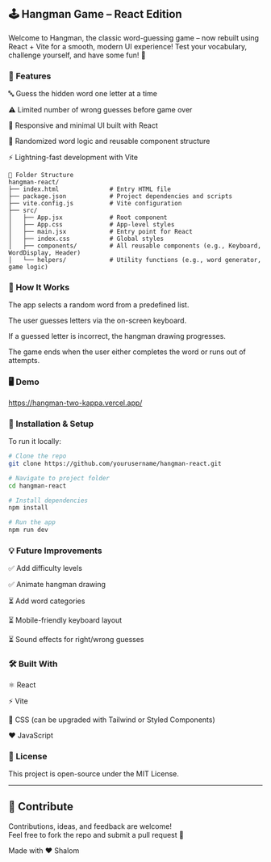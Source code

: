 ## 🕹️ Hangman Game – React Edition
Welcome to Hangman, the classic word-guessing game – now rebuilt using React + Vite for a smooth, modern UI experience!
Test your vocabulary, challenge yourself, and have some fun! 🎯

### 🚀 Features
🔤 Guess the hidden word one letter at a time

⚠️ Limited number of wrong guesses before game over

🎨 Responsive and minimal UI built with React

🧠 Randomized word logic and reusable component structure

⚡️ Lightning-fast development with Vite

```
📁 Folder Structure
hangman-react/
├── index.html              # Entry HTML file
├── package.json            # Project dependencies and scripts
├── vite.config.js          # Vite configuration
├── src/
│   ├── App.jsx             # Root component
│   ├── App.css             # App-level styles
│   ├── main.jsx            # Entry point for React
│   ├── index.css           # Global styles
│   ├── components/         # All reusable components (e.g., Keyboard, WordDisplay, Header)
│   └── helpers/            # Utility functions (e.g., word generator, game logic)
```

### 🧠 How It Works
The app selects a random word from a predefined list.

The user guesses letters via the on-screen keyboard.

If a guessed letter is incorrect, the hangman drawing progresses.

The game ends when the user either completes the word or runs out of attempts.

### 🖥️ Demo
https://hangman-two-kappa.vercel.app/

### 🔧 Installation & Setup
To run it locally:

```bash
# Clone the repo
git clone https://github.com/yourusername/hangman-react.git

# Navigate to project folder
cd hangman-react

# Install dependencies
npm install

# Run the app
npm run dev
```

### 💡 Future Improvements
✅ Add difficulty levels

✅ Animate hangman drawing

⏳ Add word categories

⏳ Mobile-friendly keyboard layout

⏳ Sound effects for right/wrong guesses

### 🛠️ Built With
⚛️ React

⚡️ Vite

🎨 CSS (can be upgraded with Tailwind or Styled Components)

❤️ JavaScript

### 🧾 License
This project is open-source under the MIT License.

---

## 🙌 Contribute
Contributions, ideas, and feedback are welcome!  
Feel free to fork the repo and submit a pull request 🚀

Made with ❤️ Shalom

